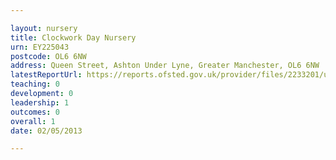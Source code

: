 ```yaml
---

layout: nursery
title: Clockwork Day Nursery
urn: EY225043
postcode: OL6 6NW
address: Queen Street, Ashton Under Lyne, Greater Manchester, OL6 6NW
latestReportUrl: https://reports.ofsted.gov.uk/provider/files/2233201/urn/EY225043.pdf
teaching: 0
development: 0
leadership: 1
outcomes: 0
overall: 1
date: 02/05/2013

---
```

